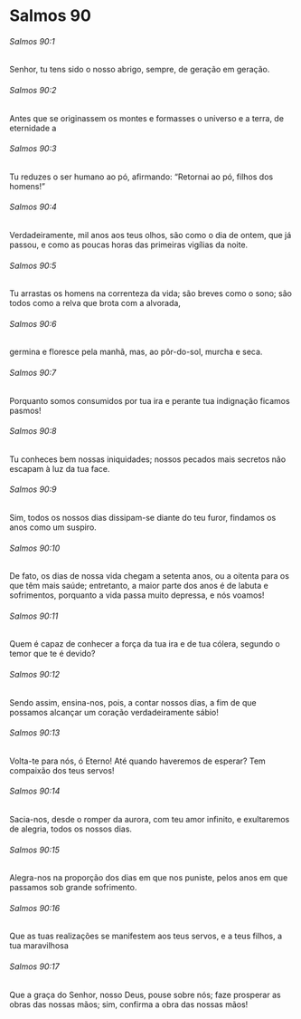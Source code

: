 # Salmos 90

###### Salmos 90:1

Senhor, tu tens sido o nosso abrigo, sempre, de geração em geração.

###### Salmos 90:2

Antes que se originassem os montes e formasses o universo e a terra, de eternidade a

###### Salmos 90:3

Tu reduzes o ser humano ao pó, afirmando: “Retornai ao pó, filhos dos homens!”

###### Salmos 90:4

Verdadeiramente, mil anos aos teus olhos, são como o dia de ontem, que já passou, e como as poucas horas das primeiras vigílias da noite.

###### Salmos 90:5

Tu arrastas os homens na correnteza da vida; são breves como o sono; são todos como a relva que brota com a alvorada,

###### Salmos 90:6

germina e floresce pela manhã, mas, ao pôr-do-sol, murcha e seca.

###### Salmos 90:7

Porquanto somos consumidos por tua ira e perante tua indignação ficamos pasmos!

###### Salmos 90:8

Tu conheces bem nossas iniquidades; nossos pecados mais secretos não escapam à luz da tua face.

###### Salmos 90:9

Sim, todos os nossos dias dissipam-se diante do teu furor, findamos os anos como um suspiro.

###### Salmos 90:10

De fato, os dias de nossa vida chegam a setenta anos, ou a oitenta para os que têm mais saúde; entretanto, a maior parte dos anos é de labuta e sofrimentos, porquanto a vida passa muito depressa, e nós voamos!

###### Salmos 90:11

Quem é capaz de conhecer a força da tua ira e de tua cólera, segundo o temor que te é devido?

###### Salmos 90:12

Sendo assim, ensina-nos, pois, a contar nossos dias, a fim de que possamos alcançar um coração verdadeiramente sábio!

###### Salmos 90:13

Volta-te para nós, ó Eterno! Até quando haveremos de esperar? Tem compaixão dos teus servos!

###### Salmos 90:14

Sacia-nos, desde o romper da aurora, com teu amor infinito, e exultaremos de alegria, todos os nossos dias.

###### Salmos 90:15

Alegra-nos na proporção dos dias em que nos puniste, pelos anos em que passamos sob grande sofrimento.

###### Salmos 90:16

Que as tuas realizações se manifestem aos teus servos, e a teus filhos, a tua maravilhosa

###### Salmos 90:17

Que a graça do Senhor, nosso Deus, pouse sobre nós; faze prosperar as obras das nossas mãos; sim, confirma a obra das nossas mãos!

